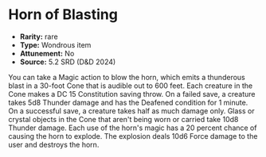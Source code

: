 
# Horn of Blasting

* **Rarity:** rare
* **Type:** Wondrous item
* **Attunement:** No
* **Source:** 5.2 SRD (D&D 2024)


You can take a Magic action to blow the horn, which emits a thunderous blast in a 30-foot Cone that is audible out to 600 feet. Each creature in the Cone makes a DC 15 Constitution saving throw. On a failed save, a creature takes 5d8 Thunder damage and has the Deafened condition for 1 minute. On a successful save, a creature takes half as much damage only. Glass or crystal objects in the Cone that aren't being worn or carried take 10d8 Thunder damage. Each use of the horn's magic has a 20 percent chance of causing the horn to explode. The explosion deals 10d6 Force damage to the user and destroys the horn.
